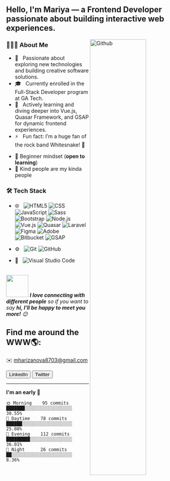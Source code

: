 

<h2>Hello, I'm Mariya — a Frontend Developer passionate about building interactive web experiences.</h2>




<img width="55%" align="right" alt="Github" src="https://raw.githubusercontent.com/onimur/.github/master/.resources/git-header.svg" />



<h3> 👩🏼‍💻 About Me </h3>

- 🤔 &nbsp; Passionate about exploring new technologies and building creative software solutions.
- 🎓 &nbsp; Currently enrolled in the Full-Stack Developer program at GA Tech.
- 🌱 &nbsp; Actively learning  and diving deeper into Vue.js, Quasar Framework, and GSAP for dynamic frontend experiences.
- ⚡ &nbsp; Fun fact: I’m a huge fan of the rock band Whitesnake! 🎵


* :apple: Beginner mindset (**open to learning**)
* :purple_heart: Kind people are my kinda people



<h3> 🛠 Tech Stack</h3>

- 🌐 &nbsp;
![HTML5](https://img.shields.io/badge/-HTML5-333333?style=flat&logo=HTML5)
![CSS](https://img.shields.io/badge/-CSS-333333?style=flat&logo=CSS3&logoColor=1572B6)
![JavaScript](https://img.shields.io/badge/-JavaScript-333333?style=flat&logo=javascript)
![Sass](https://img.shields.io/badge/-Sass-333333?style=flat&logo=sass&logoColor=CC6699)
![Bootstrap](https://img.shields.io/badge/-Bootstrap-333333?style=flat&logo=bootstrap&logoColor=563D7C)
![Node.js](https://img.shields.io/badge/-Node.js-333333?style=flat&logo=node.js)
![Vue.js](https://img.shields.io/badge/-Vue.js-333333?style=flat&logo=vue.js&logoColor=4FC08D)
![Quasar](https://img.shields.io/badge/-Quasar-333333?style=flat&logo=quasar&logoColor=1976D2)
![Laravel](https://img.shields.io/badge/-Laravel-333333?style=flat&logo=laravel&logoColor=FF2D20)
![Figma](https://img.shields.io/badge/-Figma-333333?style=flat&logo=figma&logoColor=F24E1E)
![Adobe](https://img.shields.io/badge/-Adobe-333333?style=flat&logo=adobe&logoColor=FF0000)
![Bitbucket](https://img.shields.io/badge/-Bitbucket-333333?style=flat&logo=bitbucket&logoColor=0052CC)
![GSAP](https://img.shields.io/badge/-GSAP-333333?style=flat&logo=greensock&logoColor=88CE02)

- ⚙️ &nbsp;
  ![Git](https://img.shields.io/badge/-Git-333333?style=flat&logo=git)
  ![GitHub](https://img.shields.io/badge/-GitHub-333333?style=flat&logo=github)
- 🔧 &nbsp;
  ![Visual Studio Code](https://img.shields.io/badge/-Visual%20Studio%20Code-333333?style=flat&logo=visual-studio-code&logoColor=007ACC)


<br/>
<img src="https://media.giphy.com/media/LnQjpWaON8nhr21vNW/giphy.gif" width="60"> <em><b>I love connecting with different people</b> so if you want to say <b>hi, I'll be happy to meet you more!</b> 😊</em>

## Find me around the WWW🌎: 

 ✉️  mharizanova8703@gmail.com
 
<!-- LinkedIn Button -->
<button class="btn btn-outline-warning me-2">
  <a href="https://www.linkedin.com/in/mariya-harizanova-a9651b219/" target="_blank" style="text-decoration: none; color: inherit;">
    LinkedIn
  </a>
</button>

<!-- Twitter (X) Button -->
<button class="btn btn-outline-info">
  <a href="https://x.com/mariya_hz" target="_blank" style="text-decoration: none; color: inherit;">
    Twitter
  </a>
</button>

                       


---
<!--START_SECTION:waka-->
**I'm an early 🐤** 

```text
🌞 Morning    95 commits     ███████░░░░░░░░░░░░░░░░░░   30.55% 
🌆 Daytime    78 commits     ██████░░░░░░░░░░░░░░░░░░░   25.08% 
🌃 Evening    112 commits    █████████░░░░░░░░░░░░░░░░   36.01% 
🌙 Night      26 commits     ██░░░░░░░░░░░░░░░░░░░░░░░   8.36%


